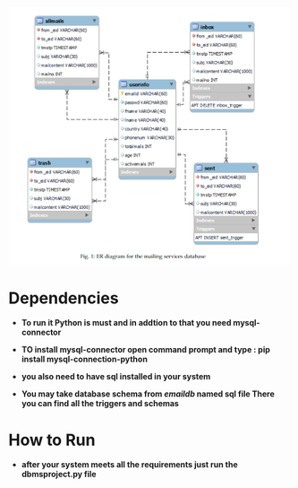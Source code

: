 ![ScreenShot](sc.png)
# Dependencies

* **To run it Python is must and in addtion to that you need mysql-connector**
* **TO install mysql-connector open command prompt and type : pip install mysql-connection-python**
* **you also need to have sql installed in your system**

* **You may take database schema from *emaildb* named sql file There you can find all the triggers and schemas**

# How to Run
* **after your system meets all the requirements just run the dbmsproject.py file**